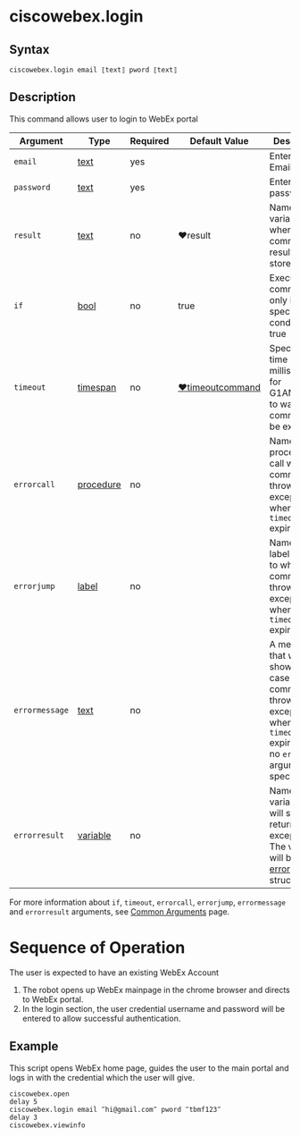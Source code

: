 # ciscowebex.login

## Syntax

```G1ANT
ciscowebex.login email ⟦text⟧ pword ⟦text⟧
```

## Description


This command allows user to login to WebEx portal

| Argument        | Type | Required | Default Value | Description |
| --------        | ---- | -------- | ------------- | ----------- |
|  `email`    | [text](https://manual.g1ant.com/link/G1ANT.Language/G1ANT.Language/Structures/TextStructure.md)  |yes|              |  Enter the Email ID |
|  `password`    | [text](https://manual.g1ant.com/link/G1ANT.Language/G1ANT.Language/Structures/TextStructure.md)  |yes|              |  Enter the password |
|  `result`  | [text](https://manual.g1ant.com/link/G1ANT.Language/G1ANT.Language/Structures/TextStructure.md)  |no   | ♥result   |Name of a variable where the command's result will be stored |
| `if`  | [bool](https://manual.g1ant.com/link/G1ANT.Language/G1ANT.Language/Structures/BooleanStructure.md) | no       | true                                                        | Executes the command only if a specified condition is true   |
| `timeout` | [timespan](https://manual.g1ant.com/link/G1ANT.Language/G1ANT.Language/Structures/TimeSpanStructure.md) | no       | [♥timeoutcommand](https://manual.g1ant.com/link/G1ANT.Language/G1ANT.Addon.Core/Variables/TimeoutCommandVariable.md) | Specifies time in milliseconds for G1ANT.Robot to wait for the command to be executed |
| `errorcall`| [procedure](https://manual.g1ant.com/link/G1ANT.Language/G1ANT.Language/Structures/ProcedureStructure.md) | no       |                                                             | Name of a procedure to call when the command throws an exception or when a given `timeout` expires |
| `errorjump`| [label](https://manual.g1ant.com/link/G1ANT.Language/G1ANT.Language/Structures/LabelStructure.md) | no       |                                                             | Name of the label to jump to when the command throws an exception or when a given `timeout` expires |
| `errormessage` | [text](https://manual.g1ant.com/link/G1ANT.Language/G1ANT.Language/Structures/TextStructure.md) | no       |                                                             | A message that will be shown in case the command throws an exception or when a given `timeout` expires, and no `errorjump` argument is specified |
| `errorresult`  | [variable](https://manual.g1ant.com/link/G1ANT.Language/G1ANT.Language/Structures/VariableStructure.md) | no       |                                                             | Name of a variable that will store the returned exception. The variable will be of [error](https://manual.g1ant.com/link/G1ANT.Language/G1ANT.Language/Structures/ErrorStructure.md) structure  |

For more information about `if`, `timeout`, `errorcall`, `errorjump`, `errormessage` and `errorresult` arguments, see [Common Arguments](https://manual.g1ant.com/link/G1ANT.Manual/appendices/common-arguments.md) page.

# Sequence of Operation

The user is expected to have an existing WebEx Account
1. The robot opens up WebEx mainpage in the chrome browser and directs to WebEx portal.
2. In the login section, the user credential username and password will be entered to allow successful authentication. 

## Example

This script opens WebEx home page, guides the user to the main portal and logs in with the credential which the user will give.
```G1ANT
ciscowebex.open 
delay 5
ciscowebex.login email ‴hi@gmail.com‴ pword ‴tbmf123‴
delay 3
ciscowebex.viewinfo 
```
